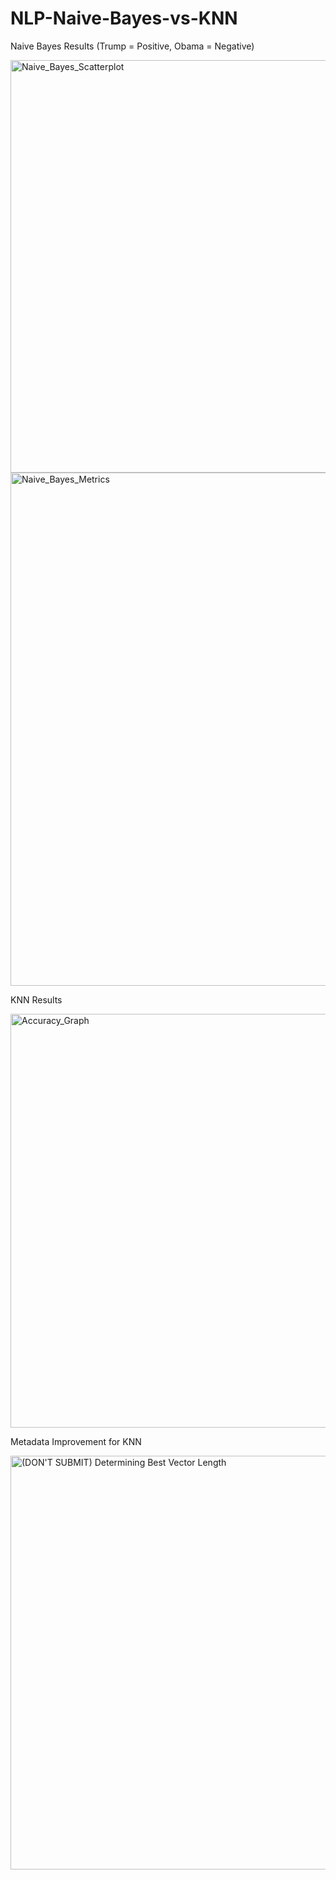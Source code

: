 # NLP-Naive-Bayes-vs-KNN

Naive Bayes Results (Trump = Positive,  Obama = Negative)

<img width="660" alt="Naive_Bayes_Scatterplot" src="https://user-images.githubusercontent.com/87667562/224467394-c5fb2b34-97da-493e-9752-90f4e16377a9.png">
<img width="821" alt="Naive_Bayes_Metrics" src="https://user-images.githubusercontent.com/87667562/224467401-83da25da-061e-4a41-81c0-4249d86b51e2.png">


KNN Results

<img width="662" alt="Accuracy_Graph" src="https://user-images.githubusercontent.com/87667562/224467393-e5d19a53-4bb3-46f6-85e3-a5907224bb87.png">


Metadata Improvement for KNN

<img width="662" alt="(DON'T SUBMIT) Determining Best Vector Length" src="https://user-images.githubusercontent.com/87667562/224467391-a6c73590-93c9-4e3d-8390-5544e201d818.png">
